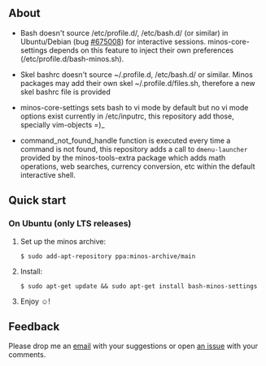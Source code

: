 ## About

- Bash doesn't source /etc/profile.d/, /etc/bash.d/ (or similar) in Ubuntu/Debian (bug [#675008](https://bugs.debian.org/cgi-bin/bugreport.cgi?bug=675008)) for interactive sessions. minos-core-settings depends on this feature to inject their own preferences (/etc/profile.d/bash-minos.sh).

- Skel bashrc doesn't source ~/.profile.d, /etc/bash.d/ or similar. Minos packages may add their own skel ~/.profile.d/files.sh, therefore a new skel bashrc file is provided

- minos-core-settings sets bash to vi mode by default but no vi mode options exist currently in /etc/inputrc, this repository add those, specially vim-objects =)_

- command_not_found_handle function is executed every time a command is not found, this repository adds a call to `dmenu-launcher` provided by the minos-tools-extra package which adds math operations, web searches, currency conversion, etc within the default interactive shell.

## Quick start

### On Ubuntu (only LTS releases)

1. Set up the minos archive:

   ```
   $ sudo add-apt-repository ppa:minos-archive/main
   ```

2. Install:

   ```
   $ sudo apt-get update && sudo apt-get install bash-minos-settings
   ```

3. Enjoy ☺!

## Feedback

Please drop me an [email](mailto:m@javier.io) with your suggestions or open [an issue](https://github.com/minos-org/bash-minos-settings/issues) with your comments.
